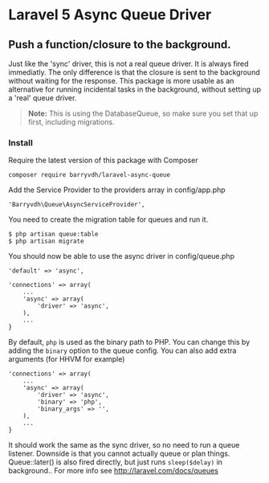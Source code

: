 # Laravel 5 Async Queue Driver

## Push a function/closure to the background.

Just like the 'sync' driver, this is not a real queue driver. It is always fired immediatly.
The only difference is that the closure is sent to the background without waiting for the response.
This package is more usable as an alternative for running incidental tasks in the background, without setting up a 'real' queue driver.

> **Note:** This is using the DatabaseQueue, so make sure you set that up first, including migrations.

### Install

Require the latest version of this package with Composer

    composer require barryvdh/laravel-async-queue

Add the Service Provider to the providers array in config/app.php

    'Barryvdh\Queue\AsyncServiceProvider',

You need to create the migration table for queues and run it.

    $ php artisan queue:table
    $ php artisan migrate

You should now be able to use the async driver in config/queue.php

    'default' => 'async',

    'connections' => array(
        ...
        'async' => array(
            'driver' => 'async',
        ),
        ...
    }

By default, `php` is used as the binary path to PHP. You can change this by adding the `binary` option to the queue config. You can also add extra arguments (for HHVM for example)

    'connections' => array(
        ...
        'async' => array(
            'driver' => 'async',
            'binary' => 'php',
            'binary_args' => '',
        ),
        ...
    }

It should work the same as the sync driver, so no need to run a queue listener. Downside is that you cannot actually queue or plan things.
Queue::later() is also fired directly, but just runs `sleep($delay)` in background..
For more info see http://laravel.com/docs/queues

